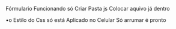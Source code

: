 Fórmulario Funcionando só Criar Pasta js
Colocar aquivo já dentro

•o Estilo do Css só está Aplicado no Celular
Só arrumar é pronto
